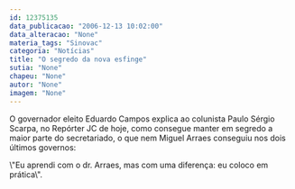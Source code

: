 ```yaml
---
id: 12375135
data_publicacao: "2006-12-13 10:02:00"
data_alteracao: "None"
materia_tags: "Sinovac"
categoria: "Notícias"
title: "O segredo da nova esfinge"
sutia: "None"
chapeu: "None"
autor: "None"
imagem: "None"
---
```

<p><P>O governador eleito Eduardo Campos explica ao colunista Paulo Sérgio Scarpa, no Repórter JC de hoje, como consegue manter em segredo a maior parte do secretariado, o que nem Miguel Arraes conseguiu nos dois últimos governos: </P></p>
<p><P>\"Eu aprendi com o dr. Arraes, mas com uma diferença: eu coloco em prática\".</P> </p>
